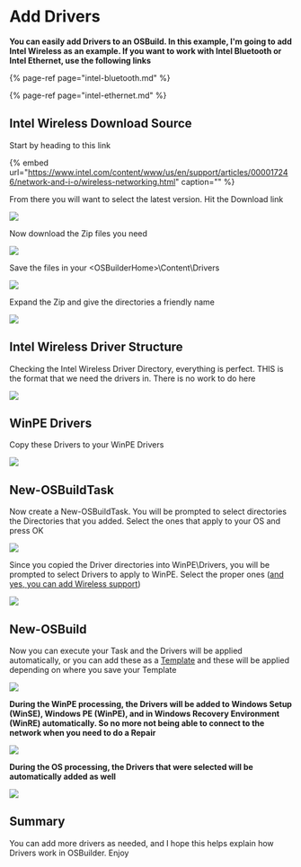 # Add Drivers

**You can easily add Drivers to an OSBuild. In this example, I'm going to add Intel Wireless as an example. If you want to work with Intel Bluetooth or Intel Ethernet, use the following links**

{% page-ref page="intel-bluetooth.md" %}

{% page-ref page="intel-ethernet.md" %}

## Intel Wireless Download Source

Start by heading to this link

{% embed url="https://www.intel.com/content/www/us/en/support/articles/000017246/network-and-i-o/wireless-networking.html" caption="" %}

From there you will want to select the latest version. Hit the Download link

![](../../../.gitbook/assets/image%20%28106%29.png)

Now download the Zip files you need

![](../../../.gitbook/assets/image%20%2893%29.png)

Save the files in your &lt;OSBuilderHome&gt;\Content\Drivers

![](../../../.gitbook/assets/image%20%285%29.png)

Expand the Zip and give the directories a friendly name

![](../../../.gitbook/assets/image%20%2820%29.png)

## Intel Wireless Driver Structure

Checking the Intel Wireless Driver Directory, everything is perfect. THIS is the format that we need the drivers in. There is no work to do here

![](../../../.gitbook/assets/image%20%28149%29.png)

## WinPE Drivers

Copy these Drivers to your WinPE Drivers

![](../../../.gitbook/assets/image%20%28130%29.png)

## New-OSBuildTask

Now create a New-OSBuildTask. You will be prompted to select directories the Directories that you added. Select the ones that apply to your OS and press OK

![](../../../.gitbook/assets/image%20%28137%29.png)

Since you copied the Driver directories into WinPE\Drivers, you will be prompted to select Drivers to apply to WinPE. Select the proper ones \([and yes, you can add Wireless support](https://www.scconfigmgr.com/2018/03/06/build-a-winpe-with-wireless-support/)\)

![](../../../.gitbook/assets/image%20%28113%29.png)

## New-OSBuild

Now you can execute your Task and the Drivers will be applied automatically, or you can add these as a [Template](../../docs/guides/templates.md) and these will be applied depending on where you save your Template

![](../../../.gitbook/assets/image%20%2839%29.png)

**During the WinPE processing, the Drivers will be added to Windows Setup \(WinSE\), Windows PE \(WinPE\), and in Windows Recovery Environment \(WinRE\) automatically. So no more not being able to connect to the network when you need to do a Repair**

![](../../../.gitbook/assets/image%20%28209%29.png)

**During the OS processing, the Drivers that were selected will be automatically added as well**

![](../../../.gitbook/assets/image%20%28144%29.png)

## Summary

You can add more drivers as needed, and I hope this helps explain how Drivers work in OSBuilder. Enjoy

